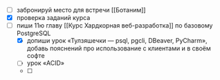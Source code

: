 - [ ] забронируй место для встречи [[Ботаним]]
- [x] проверка заданий курса
- [ ] пиши 11ю главу [[Курс Хардкорная веб-разработка]] по базовому PostgreSQL
	- [x] допиши урок «Тулзяшечки — psql, pgcli, DBeaver, PyCharm», добавь пояснений про использование с клиентами и в своём софте
	- [ ] урок «ACID»
	- [ ] 